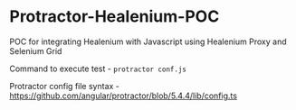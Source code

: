 # Protractor-Healenium-POC

POC for integrating Healenium with Javascript using Healenium Proxy and Selenium Grid

Command to execute test - `protractor conf.js`

Protractor config file syntax - https://github.com/angular/protractor/blob/5.4.4/lib/config.ts
